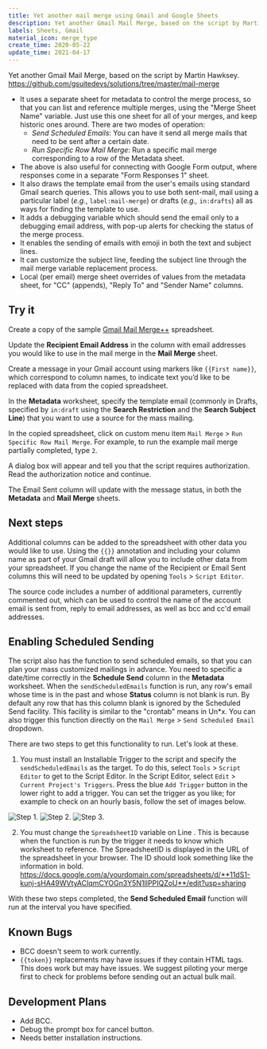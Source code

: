 ```yaml
---
title: Yet another mail merge using Gmail and Google Sheets
description: Yet another Gmail Mail Merge, based on the script by Martin Hawksey.  https://github.com/gsuitedevs/solutions/tree/master/mail-merge
labels: Sheets, Gmail
material_icon: merge_type
create_time: 2020-05-22
update_time: 2021-04-17
---
```


Yet another Gmail Mail Merge, based on the script by Martin Hawksey.
https://github.com/gsuitedevs/solutions/tree/master/mail-merge

* It uses a separate sheet for metadata to control the merge process, so that you can list and reference multiple merges, using the "Merge Sheet Name" variable. Just use this one sheet for all of your merges, and keep historic ones around.  There are two modes of operation:
  * _Send Scheduled Emails_: You can have it send all merge mails that need to be sent after a certain date.  
  * _Run Specific Row Mail Merge_: Run a specific mail merge corresponding to a row of the Metadata sheet.
* The above is also useful for connecting with Google Form output, where responses come in a separate "Form Responses 1" sheet.
* It also draws the template email from the user's emails using standard Gmail search queries.  This allows you to use both sent-mail, mail using a particular label (_e.g._, `label:mail-merge`) or drafts (_e.g.,_ `in:drafts`) all as ways for finding the template to use.
* It adds a debugging variable which should send the email only to a debugging email address, with pop-up alerts for checking the status of the merge process.
* It enables the sending of emails with emoji in both the text and subject lines.
* It can customize the subject line, feeding the subject line through the mail merge variable replacement process.
* Local (per email) merge sheet overrides of values from the metadata sheet, for "CC" (appends), "Reply To" and "Sender Name" columns.

## Try it
Create a copy of the sample [Gmail Mail Merge++](https://docs.google.com/spreadsheets/d/11dS1-kunj-sHA49WVtyACIqmCYOGn3Y5N1lIPPIQZoU/edit?usp=sharing) spreadsheet.

Update the **Recipient Email Address** in the column with email addresses you would like to use in the mail merge in the **Mail Merge** sheet.

Create a message in your Gmail account using markers like `{{First name}}`, which correspond to column names, to indicate text you’d like to be replaced with data from the copied spreadsheet.

In the **Metadata** worksheet, specify the template email (commonly in Drafts, specified by `in:draft` using the **Search Restriction** and the **Search Subject Line**) that you want to use a source for the mass mailing.

In the copied spreadsheet, click on custom menu item `Mail Merge` > `Run Specific Row Mail Merge`.  For example, to run the example mail merge partially completed, type `2`. 

A dialog box will appear and tell you that the script requires authorization. Read the authorization notice and continue.

The Email Sent column will update with the message status, in both the **Metadata** and **Mail Merge** sheets.

## Next steps

Additional columns can be added to the spreadsheet with other data you would like to use. Using the `{{}}` annotation and including your column name as part of your Gmail draft will allow you to include other data from your spreadsheet. If you change the name of the Recipient or Email Sent columns this will need to be updated by opening `Tools` > `Script Editor`.

The source code includes a number of additional parameters, currently commented out, which can be used to control the name of the account email is sent from, reply to email addresses, as well as bcc and cc'd email addresses. 

## Enabling Scheduled Sending

The script also has the function to send scheduled emails, so that you can plan your mass customized mailings in advance.  You need to specific a date/time correctly in the **Schedule Send** column in the **Metadata** worksheet.  When the `sendScheduledEmails` function is run, any row's email whose time is in the past and whose **Status** column is not blank is run.  By default any row that has this column blank is ignored by the Scheduled Send facility.  This facility is similar to the "crontab" means in Un\*x.  You can also trigger this function directly on the `Mail Merge` > `Send Scheduled Email` dropdown.  

There are two steps to get this functionality to run. Let's look at these.

1. You must install an Installable Trigger to the script and specify the `sendScheduledEmails` as the target.  To do this, select `Tools` > `Script Editor` to get to the Script Editor.  In the Script Editor, select `Edit` > `Current Project's Triggers`.  Press the blue `Add Trigger` button in the lower right to add a trigger.  You can set the trigger as you like; for example to check on an hourly basis, follow the set of images below.  

![Step 1.](https://github.com/knmnyn/GMail-Mail-Merge/blob/master/trigger-install-1.png "Go to the current project's triggers in the Script Editor.")
![Step 2.](https://github.com/knmnyn/GMail-Mail-Merge/blob/master/trigger-install-2.png "Specify the interval and logging.")
![Step 3.](https://github.com/knmnyn/GMail-Mail-Merge/blob/master/trigger-install-3.png "Trigger installed!")

2. You must change the `SpreadsheetID` variable on Line .  This is because when the function is run by the trigger it needs to know which worksheet to reference.  The SpreadsheetID is displayed in the URL of the spreadsheet in your browser.  The ID should look something like the information in bold. https://docs.google.com/a/yourdomain.com/spreadsheets/d/**11dS1-kunj-sHA49WVtyACIqmCYOGn3Y5N1lIPPIQZoU**/edit?usp=sharing

With these two steps completed, the **Send Scheduled Email** function will run at the interval you have specified.

## Known Bugs
* BCC doesn't seem to work currently.
* `{{token}}` replacements may have issues if they contain HTML tags.  This does work but may have issues.  We suggest piloting your merge first to check for problems before sending out an actual bulk mail. 

## Development Plans
* Add BCC.
* Debug the prompt box for cancel button.
* Needs better installation instructions.
